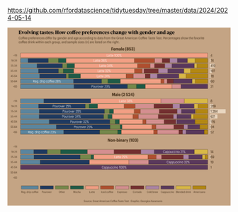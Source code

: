 https://github.com/rfordatascience/tidytuesday/tree/master/data/2024/2024-05-14

![](plots/coffee_survey.png)
